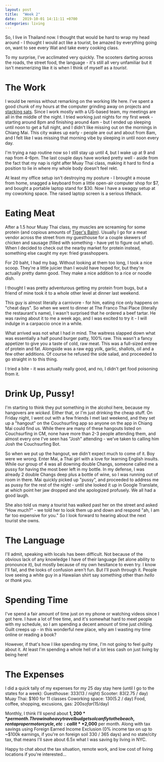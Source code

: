 ```yaml
---
layout: post
title:  "Week 2"
date:   2019-10-01 14:11:11 +0700
categories: living
---
```

So, I live in Thailand now. I thought that would be hard to wrap my head around - I thought I would act like a tourist, be amazed by everything going on, want to see every Wat and take every cooking class. 

To my surprise, I've acclimated very quickly. The scooters darting across the roads, the street food, the language - it's still all very unfamiliar but it isn't mesmerizing like it is when I think of myself as a _tourist_. 

The Work
======
I would be remiss without remarking on the working life here. I've spent a good chunk of my hours at the computer grinding away on projects and [stacking sats][sats]. Since I work mostly with a US-based team, my meetings are all in the middle of the night. I tried working just nights for my first week - starting around 8pm and finishing around 4am - but I ended up sleeping until noon to get a full night, and I didn't like missing out on the mornings in Chiang Mai. This city wakes up early - people are out and about from 8am, and I felt like I was missing that morning vibe by sleeping in until noon every day. 

I'm trying a nap routine now so I still stay up until 4, but I wake up at 9 and nap from 4-6pm. The last couple days have worked pretty well - aside from the fact that my nap is right after Muay Thai class, making it hard to find a position to lie in where my whole body doesn't feel rekt. 

At least my office setup isn't destroying my posture - I brought a mouse from home, snagged a keyboard from a little open-air computer shop for $7, and bought a portable laptop stand for $30. Now I have a swaggy setup at my coworking space. The raised laptop screen is a serious lifehack.

Eating Meat
======
After a 1.5 hour Muay Thai class, my muscles are screaming for some protein (and copious amounts of [Tiger's Balm][tiger]). Usually I go for a meat vendor across the street from my guesthouse for a couple skewers of chicken and sausage (filled with something - have yet to figure out what). When I decided to check out the nearby market for protein instead, something else caught my eye: fried grasshoppers. 

For 20 baht, I had my bag. Without looking at them too long, I took a nice scoop. They're a little juicier than I would have hoped for, but they're actually pretty damn good. They make a nice addition to a rice or noodle dish. 

I thought I was pretty adventurous getting my protein from bugs, but a friend of mine took it to a whole other level at dinner last weekend. 

This guy is almost literally a carnivore - for him, eating rice only happens on "cheat days". So when we went to dinner at The Franco Thai Place (literally the restaurant's name), I wasn't surprised that he ordered a beef tartar. He was raving about it to me a week ago, and I was excited to try it - I will indulge in a carpaccio once in a while. 

What arrived was not what I had in mind. The waitress slapped down what was essentially a half pound burger patty, 100% raw. This wasn't a fancy appetizer to give you a taste of cold, raw meat. This was a full-sized entree of protein and fat. Alongside was a raw egg yolk, garlic, shallots, oil and a few other additions. Of course he refused the side salad, and proceeded to go straight in to this thing. 

I tried a bite - it was actually really good, and no, I didn't get food poisoning from it. 

Drink Up, Pussy!
======
I'm starting to think they put something in the alcohol here, because my hangovers are _wicked_. Either that, or I'm just drinking the cheap stuff. On Friday night, I went out with a few friends I met last weekend, and they set up a "hangout" on the Couchsurfing app so anyone on the app in Chiang Mai could find us. While there are many of these hangouts listed on Couchsurfing in CM, none have more than 2-3 people attending them, and almost every one I've seen has "Josh" attending - we've taken to calling him Josh the Couchsurfing Bot. 

So when we put up the hangout, we didn't expect much to come of it. Boy were we wrong. Enter Mai, a Thai girl with a love for learning English insults. While our group of 4 was all downing double Changs, someone called me a pussy for having the most beer left in my bottle. In my defense, I was already 2 double Changs deep plus a bottle of wine, so I was running out of room in there. Mai quickly picked up "pussy", and proceeded to address me as pussy for the rest of the night - until she looked it up in Google Translate, at which point her jaw dropped and she apologized profusely. We all had a good laugh. 

She also told us many a tourist has walked past her on the street and asked "How much?" - we told her to look them up and down and respond "ah, I am far too expensive for you." So I look forward to hearing about the next tourist she owns. 

The Language
======
I'll admit, speaking with locals has been difficult. Not because of the obvious lack of any knowledge I have of their language (let alone ability to pronounce it), but mostly because of my own hesitance to even try. I know I'll fail, and the looks of confusion aren't fun. But I'll push through it. People love seeing a white guy in a Hawaiian shirt say something other than _hello_ or _thank you_. 

Spending Time
======
I've spend a fair amount of time just on my phone or watching videos since I got here. I have a lot of free time, and it's somewhat hard to meet people with my schedule, so I am spending a decent amount of time just chilling. Guilt creeps up - in this wonderful new place, why am I wasting my time online or reading a book? 

However, if that's how I like spending my time, I'm not going to feel guilty about it. At least I'm spending a whole hell of a lot less cash on just living by being here! 

The Expenses
======
I did a quick tally of my expenses for my 25 day stay here (until I go to the states for a week):
Guesthouse: $333 ($13 / night)
Scooter: $83 ($2.75 / day)
Muay Thai: $160 for 11 classes
Coworking space: $130 ($5.2 / day)
Food, coffee, shopping, excusions, gas: $200 so far ($15/day)

Monthly, I think I'll spend about **$1,200** per month. Throw in a heavy travel budget so I can fly to the beach, rent a proper motorcycle, etc: call it **$2,000** per month. Along with tax savings using Foreign Earned Income Exclusion (0% income tax on up to ~$100k earnings, if you're on foreign soil 330 / 365 days) and no state/city tax, that means I'll save about 6.5x what I was saving by living in NYC. 

Happy to chat about the tax situation, remote work, and low cost of living locations if you're interested...

[sats]: https://www.urbandictionary.com/define.php?term=stacking%20sats
[tiger]:https://www.scmp.com/lifestyle/health-beauty/article/2133311/tiger-balm-story-how-ointment-every-ailment-was-created-fell
